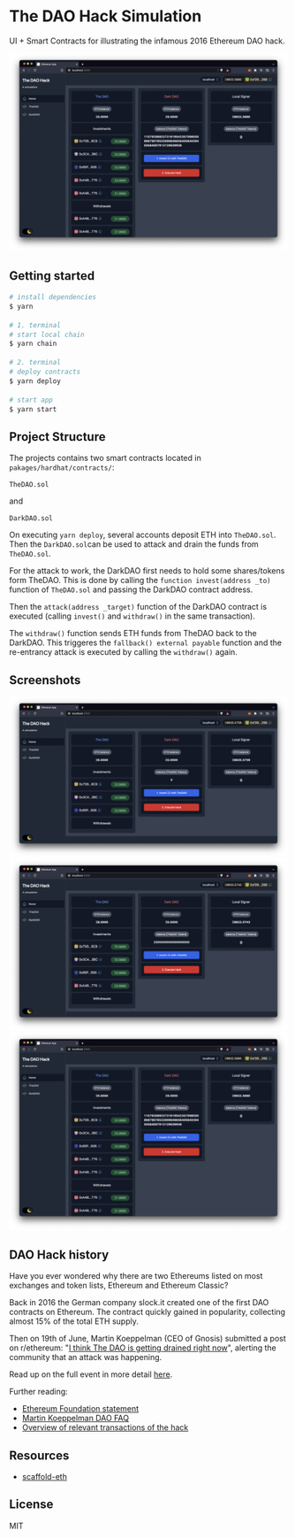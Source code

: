 # The DAO Hack Simulation

UI + Smart Contracts for illustrating the infamous 2016 Ethereum DAO hack.

![dao_hack_03](./packages/react-app/public/screenshots/dao_hack_03.png)

## Getting started

```bash
# install dependencies
$ yarn

# 1. terminal
# start local chain
$ yarn chain

# 2. terminal
# deploy contracts
$ yarn deploy

# start app
$ yarn start
```

## Project Structure

The projects contains two smart contracts located in `pakages/hardhat/contracts/`:

```text
TheDAO.sol
```

and

```text
DarkDAO.sol
```

On executing `yarn deploy`, several accounts deposit ETH into `TheDAO.sol`.
Then the `DarkDAO.sol`can be used to attack and drain the funds from `TheDAO.sol`.

For the attack to work, the DarkDAO first needs to hold some shares/tokens form TheDAO. This is done by calling the `function invest(address _to)` function of `TheDAO.sol` and passing the DarkDAO contract address.

Then the `attack(address _target)` function of the DarkDAO contract is executed (calling `invest()` and `withdraw()` in the same transaction).

The `withdraw()` function sends ETH funds from TheDAO back to the DarkDAO.
This triggeres the `fallback() external payable` function and the re-entrancy attack is executed by calling the `withdraw()` again.

## Screenshots

![dao_hack_01](./packages/react-app/public/screenshots/dao_hack_01.png)
![dao_hack_02](./packages/react-app/public/screenshots/dao_hack_02.png)
![dao_hack_03](./packages/react-app/public/screenshots/dao_hack_03.png)

## DAO Hack history

Have you ever wondered why there are two Ethereums listed on most exchanges and token lists, Ethereum and Ethereum Classic?

Back in 2016 the German company slock.it created one of the first DAO contracts on Ethereum. The contract quickly gained in popularity, collecting almost 15% of the total ETH supply.

Then on 19th of June, Martin Koeppelman (CEO of Gnosis) submitted a post on
r/ethereum: "[I think The DAO is getting drained right now](https://www.reddit.com/r/ethereum/comments/4oi2ta/i_think_thedao_is_getting_drained_right_now/)", alerting the community that an attack was happening.

Read up on the full event in more detail [here](https://github.com/ethereumbook/ethereumbook/blob/develop/appdx-forks-history.asciidoc).

Further reading:

* [Ethereum Foundation statement](https://blog.ethereum.org/2016/06/17/critical-update-re-dao-vulnerability/)
* [Martin Koeppelman DAO FAQ](https://www.reddit.com/r/ethereum/comments/4os7l5/the_big_thedao_heist_faq/)
* [Overview of relevant transactions of the hack](https://medium.com/@oaeee/the-rise-of-the-dark-dao-72b21a2212e3#.rnb1n01h8)

## Resources

* [scaffold-eth](https://github.com/scaffold-eth/scaffold-eth)

## License

MIT
